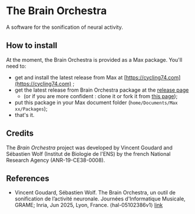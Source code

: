 # The Brain Orchestra
<!-- [![License: MIT](https://img.shields.io/badge/License-MIT-yellow.svg)](https://opensource.org/licenses/MIT) -->

A software for the sonification of neural activity.

## How to install
At the moment, the Brain Orchestra is provided as a Max package. You'll need to:

- get and install the latest release from Max at [https://cycling74.com](https://cycling74.com) ;
- get the latest release from Brain Orchestra package at the [release page](https://github.com/TheBrainOrchestra/TheBrainOrchestra/releases) 
  - (or if you are more confident : clone it or fork it from [this page](https://github.com/TheBrainOrchestra/TheBrainOrchestra));
- put this package in your Max document folder (`home/Documents/Max xx/Packages`);
- that's it.

## Credits
The *Brain Orchestra* project was developed by Vincent Goudard and Sébastien Wolf (Institut de Biologie de l'ENS) by the french National Research Agency (ANR-19-CE38-0008).

## References

- Vincent Goudard, Sébastien Wolf. The Brain Orchestra, un outil de sonification de l’activité neuronale. Journées d'Informatique Musicale, GRAME; Inria, Jun 2025, Lyon, France. ⟨hal-05102386v1⟩ [link](https://hal.science/hal-05102386v1/)
